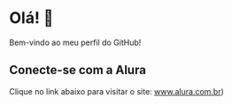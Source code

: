 # Olá! 👋

Bem-vindo ao meu perfil do GitHub!

## Conecte-se com a Alura
Clique no link abaixo para visitar o site:
www.alura.com.br)  



